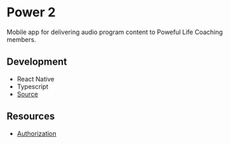 # Power 2

Mobile app for delivering audio program content to Poweful Life Coaching members.

## Development
- React Native
- Typescript
- [Source](https://github.com/acox/power2)

## Resources
- [Authorization](https://medium.com/@ch1ll0ut1/how-to-setup-react-native-with-typescript-the-new-way-6c1f1cce6ed3)

